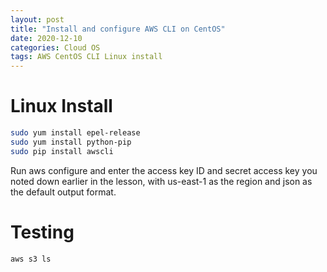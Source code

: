 ```yaml
---
layout: post
title: "Install and configure AWS CLI on CentOS"
date: 2020-12-10
categories: Cloud OS
tags: AWS CentOS CLI Linux install
---
```


# Linux Install

````bash
sudo yum install epel-release
sudo yum install python-pip
sudo pip install awscli
````

Run aws configure and enter the access key ID and secret access key you noted down earlier in the lesson, with us-east-1 as the region and json as the default output format.

# Testing

````bash
aws s3 ls
````